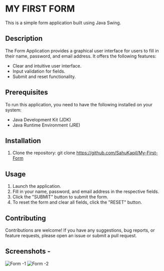 # MY FIRST FORM

This is a simple form application built using Java Swing.

## Description

The Form Application provides a graphical user interface for users to fill in their name, password, and email address. It offers the following features:

- Clear and intuitive user interface.
- Input validation for fields.
- Submit and reset functionality.

## Prerequisites

To run this application, you need to have the following installed on your system:

- Java Development Kit (JDK)
- Java Runtime Environment (JRE)

## Installation

1. Clone the repository:
git clone https://github.com/SahuKapil/My-First-Form

## Usage

1. Launch the application.
2. Fill in your name, password, and email address in the respective fields.
3. Click the "SUBMIT" button to submit the form.
4. To reset the form and clear all fields, click the "RESET" button.

## Contributing

Contributions are welcome! If you have any suggestions, bug reports, or feature requests, please open an issue or submit a pull request. 


## Screenshots - 

![Form -1](https://github.com/SahuKapil/Basic-Form/assets/116225142/8f918fd4-ee93-4816-bcad-2e3df49520e7)
![Form -2](https://github.com/SahuKapil/Basic-Form/assets/116225142/e624b339-5034-4640-ab19-990095da6991)
